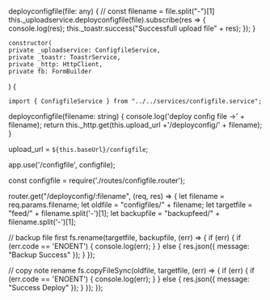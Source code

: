 ## 

  deployconfigfile(file: any) {
    // const filename = file.split("-")[1]
    this._uploadservice.deployconfigfile(file).subscribe(res => {
      console.log(res);
      this._toastr.success("Successfull upload file" + res);
    });
  }


    constructor(
    private _uploadservice: ConfigfileService,
    private _toastr: ToastrService,
    private _http: HttpClient,
    private fb: FormBuilder
  ) {


    import { ConfigfileService } from "../../services/configfile.service";



  deployconfigfile(filename: string) {
    console.log('deploy config file ->' + filename);
    return this._http.get(this.upload_url +'/deployconfig/' + filename);
  }



  upload_url = `${this.baseUrl}/configfile`;

  app.use('/configfile', configfile);


  const configfile = require('./routes/configfile.router');


  router.get("/deployconfig/:filename", (req, res) => {
  let filename = req.params.filename;
  let oldfile = "configfiles/" + filename;
  let targetfile = "feed/" + filename.split('-')[1];
  let backupfile = "backupfeed/" + filename.split('-')[1];

  // backup file first
  fs.rename(targetfile, backupfile, (err) => {
    if (err) {
      if (err.code == 'ENOENT') {
        console.log(err);
      }
    } else {
      res.json({
        message: "Backup Success"
      });
    }
  });

  // copy note rename
  fs.copyFileSync(oldfile, targetfile, (err) => {
    if (err) {
      if (err.code == 'ENOENT') {
        console.log(err);
      }
    } else {
      res.json({
        message: "Success Deploy"
      });
    }
  });
});
